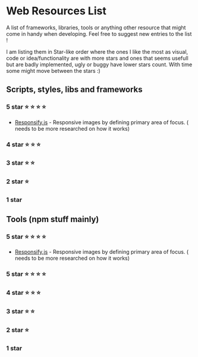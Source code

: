 # Web Resources List

A list of frameworks, libraries, tools or anything other resource that might come in handy when developing. Feel free to suggest new entries to the list !

I am listing them in Star-like order where the ones I like the most as visual, code or idea/functionality are with more stars and ones that seems usefull but are badly implemented, ugly or buggy have lower stars count. With time some might move between the stars :)

## Scripts, styles, libs and frameworks

### 5 star :star: :star: :star: :star:

- [Responsify.js](http://responsifyjs.space/#demo) - Responsive images by defining primary area of focus. ( needs to be more researched on how it works)


### 4 star :star: :star: :star:

### 3 star :star: :star:

### 2 star :star:

### 1 star

## Tools (npm stuff mainly)

### 5 star :star: :star: :star: :star:

- [Responsify.js](http://responsifyjs.space/#demo) - Responsive images by defining primary area of focus. ( needs to be more researched on how it works)

### 5 star :star: :star: :star: :star:

### 4 star :star: :star: :star:

### 3 star :star: :star:

### 2 star :star:

### 1 star
